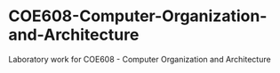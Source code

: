 # COE608-Computer-Organization-and-Architecture
Laboratory work for COE608 - Computer Organization and Architecture
